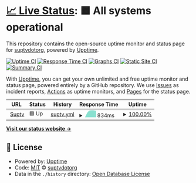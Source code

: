 # [📈 Live Status](https://suptv.org): <!--live status--> **🟩 All systems operational**

This repository contains the open-source uptime monitor and status page for [suptvdotorg](https://suptv.org), powered by [Upptime](https://github.com/upptime/upptime).

[![Uptime CI](https://github.com/suptvdotorg/suptv/workflows/Uptime%20CI/badge.svg)](https://github.com/upptime/upptime/actions?query=workflow%3A%22Uptime+CI%22)
[![Response Time CI](https://github.com/suptvdotorg/suptv/workflows/Response%20Time%20CI/badge.svg)](https://github.com/upptime/upptime/actions?query=workflow%3A%22Response+Time+CI%22)
[![Graphs CI](https://github.com/suptvdotorg/suptv/workflows/Graphs%20CI/badge.svg)](https://github.com/upptime/upptime/actions?query=workflow%3A%22Graphs+CI%22)
[![Static Site CI](https://github.com/suptvdotorg/suptv/workflows/Static%20Site%20CI/badge.svg)](https://github.com/upptime/upptime/actions?query=workflow%3A%22Static+Site+CI%22)
[![Summary CI](https://github.com/suptvdotorg/suptv/workflows/Summary%20CI/badge.svg)](https://github.com/upptime/upptime/actions?query=workflow%3A%22Summary+CI%22)

With [Upptime](https://upptime.js.org), you can get your own unlimited and free uptime monitor and status page, powered entirely by a GitHub repository. We use [Issues](https://github.com/suptvdotorg/suptv/issues) as incident reports, [Actions](https://github.com/suptvdotorg/suptv/actions) as uptime monitors, and [Pages](https://suptv.org) for the status page.

<!--start: status pages-->
<!-- This summary is generated by Upptime (https://github.com/upptime/upptime) -->
<!-- Do not edit this manually, your changes will be overwritten -->
<!-- prettier-ignore -->
| URL | Status | History | Response Time | Uptime |
| --- | ------ | ------- | ------------- | ------ |
| <img alt="" src="https://favicons.githubusercontent.com/www.suptv.org" height="13"> [Suptv](https://www.suptv.org) | 🟩 Up | [suptv.yml](https://github.com/suptvdotorg/suptv/commits/HEAD/history/suptv.yml) | <details><summary><img alt="Response time graph" src="./graphs/suptv/response-time-week.png" height="20"> 834ms</summary><br><a href="https://suptvdotorg.github.io/suptv/history/suptv"><img alt="Response time 834" src="https://img.shields.io/endpoint?url=https%3A%2F%2Fraw.githubusercontent.com%2Fsuptvdotorg%2Fsuptv%2FHEAD%2Fapi%2Fsuptv%2Fresponse-time.json"></a><br><a href="https://suptvdotorg.github.io/suptv/history/suptv"><img alt="24-hour response time 834" src="https://img.shields.io/endpoint?url=https%3A%2F%2Fraw.githubusercontent.com%2Fsuptvdotorg%2Fsuptv%2FHEAD%2Fapi%2Fsuptv%2Fresponse-time-day.json"></a><br><a href="https://suptvdotorg.github.io/suptv/history/suptv"><img alt="7-day response time 834" src="https://img.shields.io/endpoint?url=https%3A%2F%2Fraw.githubusercontent.com%2Fsuptvdotorg%2Fsuptv%2FHEAD%2Fapi%2Fsuptv%2Fresponse-time-week.json"></a><br><a href="https://suptvdotorg.github.io/suptv/history/suptv"><img alt="30-day response time 834" src="https://img.shields.io/endpoint?url=https%3A%2F%2Fraw.githubusercontent.com%2Fsuptvdotorg%2Fsuptv%2FHEAD%2Fapi%2Fsuptv%2Fresponse-time-month.json"></a><br><a href="https://suptvdotorg.github.io/suptv/history/suptv"><img alt="1-year response time 834" src="https://img.shields.io/endpoint?url=https%3A%2F%2Fraw.githubusercontent.com%2Fsuptvdotorg%2Fsuptv%2FHEAD%2Fapi%2Fsuptv%2Fresponse-time-year.json"></a></details> | <details><summary><a href="https://suptvdotorg.github.io/suptv/history/suptv">100.00%</a></summary><a href="https://suptvdotorg.github.io/suptv/history/suptv"><img alt="All-time uptime 100.00%" src="https://img.shields.io/endpoint?url=https%3A%2F%2Fraw.githubusercontent.com%2Fsuptvdotorg%2Fsuptv%2FHEAD%2Fapi%2Fsuptv%2Fuptime.json"></a><br><a href="https://suptvdotorg.github.io/suptv/history/suptv"><img alt="24-hour uptime 100.00%" src="https://img.shields.io/endpoint?url=https%3A%2F%2Fraw.githubusercontent.com%2Fsuptvdotorg%2Fsuptv%2FHEAD%2Fapi%2Fsuptv%2Fuptime-day.json"></a><br><a href="https://suptvdotorg.github.io/suptv/history/suptv"><img alt="7-day uptime 100.00%" src="https://img.shields.io/endpoint?url=https%3A%2F%2Fraw.githubusercontent.com%2Fsuptvdotorg%2Fsuptv%2FHEAD%2Fapi%2Fsuptv%2Fuptime-week.json"></a><br><a href="https://suptvdotorg.github.io/suptv/history/suptv"><img alt="30-day uptime 100.00%" src="https://img.shields.io/endpoint?url=https%3A%2F%2Fraw.githubusercontent.com%2Fsuptvdotorg%2Fsuptv%2FHEAD%2Fapi%2Fsuptv%2Fuptime-month.json"></a><br><a href="https://suptvdotorg.github.io/suptv/history/suptv"><img alt="1-year uptime 100.00%" src="https://img.shields.io/endpoint?url=https%3A%2F%2Fraw.githubusercontent.com%2Fsuptvdotorg%2Fsuptv%2FHEAD%2Fapi%2Fsuptv%2Fuptime-year.json"></a></details>

<!--end: status pages-->

[**Visit our status website →**](https://suptv.org)

## 📄 License

- Powered by: [Upptime](https://github.com/upptime/upptime)
- Code: [MIT](./LICENSE) © [suptvdotorg](https://suptv.org)
- Data in the `./history` directory: [Open Database License](https://opendatacommons.org/licenses/odbl/1-0/)
